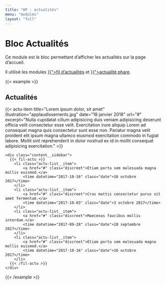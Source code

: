 ```yaml
---
title: "HP : actualités"
menu: "modules"
layout: "full"
---
```


<div class="content">
<h1>Bloc Actualités</h1>
<p>Ce module est le bloc permettant d’afficher les actualités sur la page d’accueil.</p>
<p>Il utilisé les modules <a href="{{< relref "/modules/fil-actualites.md" >}}">fil d’actualités</a> et <a href="{{< relref "/modules/actu-phare/index.md" >}}">actualité phare</a>.</p>
</div>

{{< example >}}
<section class="content content--2-cols" aria-labelledby="news-title">
  <h2 class="separation separation--primary" id="news-title">Actualités</h2>

  <div class="content__wrapper">
    <div class="content__main">
      {{< actu-item
        title="Lorem ipsum dolor, sit amet"
        illustration="applaudissements.jpg"
        date="18 janvier 2018"
        url="#"
        excerpt="Nulla cupidatat cillum adipisicing duis veniam adipisicing deserunt officia velit consectetur esse velit. Exercitation irure aliquip Lorem ad consequat magna quis consectetur sunt esse non. Pariatur magna velit proident elit ipsum magna ullamco eiusmod exercitation commodo in fugiat labore. Mollit sint reprehenderit in dolor nostrud ex id in mollit consequat adipisicing exercitation."
      >}}
    </div>

    <div class="content__sidebar">
      {{< fil-actu >}}
        <li class="actu-list__item">
            <a href="#" class="discreet">Etiam porta sem malesuada magna mollis euismod.</a>
            <time datetime="2017-10-16" class="date">16 octobre 2017</time>
        </li>
        <li class="actu-list__item">
            <a href="#" class="discreet">Cras mattis consectetur purus sit amet fermentum.</a>
            <time datetime="2017-10-03" class="date">3 octobre 2017</time>
        </li>
        <li class="actu-list__item">
            <a href="#" class="discreet">Maecenas faucibus mollis interdum.</a>
            <time datetime="2017-09-28" class="date">28 septembre 2017</time>
        </li>
        <li class="actu-list__item">
            <a href="#" class="discreet">Etiam porta sem malesuada magna mollis euismod.</a>
            <time datetime="2017-10-16" class="date">16 octobre 2017</time>
        </li>
      {{< /fil-actu >}}
    </div>
  </div>
</section>
{{< /example >}}
